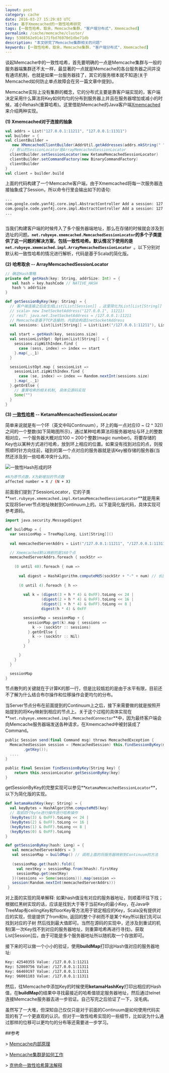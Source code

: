 ```yaml
---
layout: post
category: cache
date: 2016-03-27 15:29:03 UTC
title: 基于Xmemcached的一致性哈希研究
tags: [一致性哈希，取余，Memcache集群，"客户端分布式"，Xmemcached]
permalink: /cache/memcache/cluster/
key: 5308562e914c171fbd76970d1dbe71db
description: "本文研究了Memcache集群相关的问题"
keywords: [一致性哈希，取余，Memcache集群，"客户端分布式"，Xmemcached]
---
```



谈起Memcache中的一致性哈希，首先要明确的一点是Memcache集群与一般的服务器端集群还不太一样，最显著的一点就是Memcache的各台服务器之间并没有通讯机制，也就是如果一台服务器挂了，其它的服务根本就不知道(关于Memcached如何防止单点故障会在另一篇文章中提到)。

Memcache实际上没有集群的概念，它的分布式主要是靠客户端实现的，客户端决定采用什么算法将Key如何均匀的分布到服务器上并且在服务器增加或减小的时候，减小Rehash(重算哈希)。这里借助Memcache的Java客户端[Xmemcached](https://code.google.com/p/xmemcached/wiki/User_Guide)来介绍两种实现。
  
**(1) Xmemcached对于连接的抽象**
   
```scala
val addrs = List("127.0.0.1:11211", "127.0.0.1:11311")
val builder = {
val clientBuilder = 
   new XMemcachedClientBuilder(AddrUtil.getAddresses(addrs.mkString(" ")))
  // 默认的SessionLocator是ArrayMemcachedSessionLocator
  clientBuilder.setSessionLocator(new KetamaMemcachedSessionLocator)
  clientBuilder.setCommandFactory(new BinaryCommandFactory)
  clientBuilder
}
val client = builder.build
```
    
上面的代码构建了一个Memcache客户端，由于Xmemcached将每一次服务器连接抽象成了Session，所以命令行里会输出如下的语句:
    
```bash    
...
com.google.code.yanf4j.core.impl.AbstractController Add a session: 127.0.0.1:11211
com.google.code.yanf4j.core.impl.AbstractController Add a session: 127.0.0.1:11311
...
    
```

当我们构建客户端的时候传入了多个服务器端地址，那么在存储的时候就会涉及到选址的问题。**```net.rubyeye.xmemcached.MemcachedSessionLocator```**的多个子类提供了这一问题的解决方案，包括一致性哈希。默认情况下使用的是**```net.rubyeye.xmemcached.impl.ArrayMemcachedSessionLocator ```**。以下分别对默认和一致性哈希的情况进行解析，代码是基于Scala的简化版。
   
    
**(2) 哈希取余 -- ArrayMemcachedSessionLocator**
     
```scala
// 确定Hash策略
private def getHash(key: String, addrSize: Int) = {
   val hash = key.hashCode // NATIVE_HASH
   hash % addrSize
}

def getSessionByKey(key: String) = {
  // 客户端连接之后会生成List[List[Session]] ，这里简化为List[List[String]]
  // scala> new InetSocketAddress("127.0.0.1", 11211)
  // res7: java.net.InetSocketAddress = /127.0.0.1:11211
  // Memcache是基于TCP连接的，内部会构造InetSocketAddress
  val sessions: List[List[String]] = List(List("/127.0.0.1:11211"), List("/127.0.0.1:11311"))
  
  val start = getHash(key, sessions.size)
  val sessionListOpt: Option[List[String]] = {
    sessions.zipWithIndex.find {
      case (sess, index) => index == start
    }.map(_._1)
  }

  sessionListOpt.map { sessionList =>
    sessionList.zipWithIndex.find {
      case (se, index) => index == Random.nextInt(sessions.size)
    }.map(_._1)
  }.getOrElse {
    // 重算哈希的相关机制, 具体见源码实现
    Some("")
  }
}   
```

<p style="display:none">
这种实现有一个问题，就是当Server节点增加或者是减小的时候(如果节点由N变到N + 1那么最坏的情况下有```N / (N + 1)```的数据受到影响)，这个时候如果是涉及到数据库数据的缓存，就会产生大量的查询，对服务器造成不小的压力。
</p>
    

**(3) [一致性哈希](https://www.quora.com/What-is-the-best-way-to-add-remove-a-new-server-in-memcached-without-restarting-it-to-avoid-rehashing-Is-it-possible) -- KetamaMemcachedSessionLocator**

简单来说就是有一个环（英文中叫Continuum），环上的每一点对应(0 ~ (2 ^ 32))之间的一个整数(如下简略图所示)，通过某种哈希算法将服务器地址与环上的整数相对应，一个服务器大概对应100 ~ 200个整数(magic number)。将要存储的Key也以某种方式进行哈希，放到环上相应的位置。如果没有找到对应的点，则按照顺时针方向往前，碰到的第一个点对应的服务器就是该Key被存储的服务器(当然还涉及到一些哈希冲突什么的)。

![一致性Hash形成的环](/static/images/charts/2016-03-27/continuum.png)
        
<p style="display:none">
这种情况下如果Memcache集群中加入一个节点，受影响的数据量为其总结点缓存量的1 / 3
    
```bash
#N为原节点数，X为新增加的节点数
affected number = X / (N + X) 
```
</p>

前面我们提到了SessionLocator，它的子类**```net.rubyeye.xmemcached.impl.KetamaMemcachedSessionLocator```**就是用来实现将Server节点地址映射到Continuum上的。以下是简化版代码，具体实现可参考源码。


```scala
import java.security.MessageDigest

def buildMap = {
  var sessionMap = TreeMap[Long, List[String]]()
  
  val memcachedServerAddrs = List("/127.0.0.1:11211", "/127.0.0.1:11311")

  // Xmemcached默认映射的是160个点
  memcachedServerAddrs.foreach { sockStr =>
  
    (0 until 40).foreach { num =>
    
      val digest = HashAlgorithm.computeMd5(sockStr + "-" + num) // 长度为16的Array[Byte]
      
      (0 until 4).foreach { h =>
        
        val k = (digest(3 + h * 4) & 0xFF).toLong << 24 | 
                (digest(2 + h * 4) & 0xFF).toLong << 16 | 
                (digest(1 + h * 4) & 0xFF).toLong << 8 | 
                digest(h * 4) & 0xFF

        sessionMap = sessionMap + {
          sessionMap.get(k).map { sessions =>
            k -> (sockStr :: sessions)
          }.getOrElse {
            k -> (sockStr :: Nil)
          }
        }

      }
    }
  }

  sessionMap
}    

```

节点散列的关键就在于计算K的那一行，但是比较尴尬的是由于水平有限，目前还不了解为什么结合布尔操作和位移操作会更均匀的分布。

当Server节点分布在前面提到的Continuum上之后，接下来需要做的就是按照开始提到的将Key映射到相应的节点上。关于这个过程的具体实现在**```net.rubyeye.xmemcached.impl.MemcachedConnector```**中，因为最终客户端会向Memcache服务器端发送各种请求，在Xmemcached中被封装成了Command。


```scala
public Session send(final Command msg) throws MemcachedException {
  MemcachedSession session = (MemcachedSession) this.findSessionByKey(msg
		.getKey());
  ....
}

public final Session findSessionByKey(String key) {
    return this.sessionLocator.getSessionByKey(key)
}
```
  
getSessionByKey的完整实现可以参见**```KetamaMemcachedSessionLocator```**，以下为简化版的实现。
  

```scala
def ketamaHashKey(key: String) = {
  val keyBytes = HashAlgorithm.computeMd5(key)
  // 取前四个byte进行操作进行哈希操作
  (keyBytes(3) & 0xFF).toLong << 24 | 
  (keyBytes(2) & 0xFF).toLong << 16 |
  (keyBytes(1) & 0xFF).toLong << 8 |
  (keyBytes(0) & 0xFF).toLong
}

def getSessionByKey(hash: Long) = {
   val memcachedServerAddrs = 3
   val sessionMap = buildMap() // 调用上面的将服务器映射到Continuum的方法
   
   (sessionMap.get(hash).fold({
     val nextKey = sessionMap.from(hhash).firstKey
     sessionMap.get(nextKey)
   })(sessions => Some(sessions))).map(session =>             
   session(Random.nextInt(memcachedServerAddrs)))
 }
```
    
对上面的实现的简单解释: 如果hash值没有对应的服务器地址，则顺着环往下找；根据红黑树实现的话，应该是找到大于等于当前Key的最小Key，在Java中TreeMap有ceilingKey和floorKey等方法用于锁定相应的Key，Scala没有提供对应的实现，但是提供了from和to, 返回的整个子树而不是某个Key所以我们先可以找到对应的子树 然后找到最大值即可。当然在源码的实现中，还涉及到重试的机制(第一次Key找不到对应的服务器地址，则重算哈希再进行寻找)。获取List[Session]后，由于可能是多个服务器地址所以随机取一个存放即可。
      
接下来的可以做一个小小的验证，使用**buildMap**打印出Hash值对应的服务器地址:

    
```bash        
Key: 42540355 Value: /127.0.0.1:11211
Key: 52869756 Value: /127.0.0.1:11311
Key: 66469197 Value: /127.0.0.1:11311
Key: 96001103 Value: /127.0.0.1:11311
```
   
然后，往Memcache中添加Key的时候使用**ketamaHashKey**打印出相应的Hash值，在**buildMap**的结果中寻找最接近的哈希值锁定服务器地址，然后通过telnet连接Memcache服务器去进一步验证。自己写完之后验证了一下，没毛病。
    
虽然写了一大堆，但深知自己仅仅只是对于前面的Continuum是如何使用代码实现的有了一个更直观的认识。但对于一致性哈希实现的一些细节，比如说为什么通过那样的位移可以更均匀的分布等还需要进一步学习。
   
 
##参考

\> [Memcache内部原理](https://www.adayinthelifeof.nl/2011/02/06/memcache-internals/)

\> [Memcache集群是如何工作](https://www.quora.com/How-does-a-Memcache-cluster-work)

\> [克他命一致性哈希算法解释](http://www.last.fm/user/RJ/journal/2007/04/10/rz_libketama_-_a_consistent_hashing_algo_for_memcache_clients)

